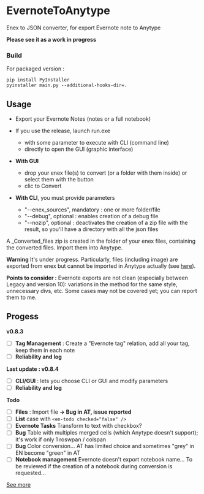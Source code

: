 # EvernoteToAnytype
Enex to JSON converter, for export Evernote note to Anytype

**Please see it as a work in progress**


### Build
For packaged version :
```
pip install PyInstaller 
pyinstaller main.py --additional-hooks-dir=.
```


## Usage
- Export your Evernote Notes (notes or a full notebook)
- If you use the release, launch run.exe
    - with some parameter to execute with CLI (command line)
    - directly to open the GUI (graphic interface) 

- **With GUI**
    - drop your enex file(s) to convert (or a folder with them inside) or select them with the button
    - clic to Convert

- **With CLI**, you must provide parameters
    - "--enex_sources", mandatory : one or more folder/file
    - "--debug", optional : enables creation of a debug file
    - "--nozip", optional : deactivates the creation of a zip file with the result, so you'll have a directory with all the json files

A _Converted_files zip is created in the folder of your enex files, containing the converted files. Import them into Anytype.

**Warning**
It's under progress. 
Particularly, files (including image) are exported from enex but cannot be imported in Anytype actually (see [here](https://github.com/anyproto/anytype-heart/issues/456)).


**Points to consider :**
Evernote exports are not clean (especially between Legacy and version 10): variations in the method for the same style, unnecessary divs, etc.
Some cases may not be covered yet; you can report them to me.



## Progess
**v0.8.3** 
- [ ] **Tag Management** : Create a "Evernote tag" relation, add all your tag, keep them in each note
- [ ] **Reliability and log** 

**Last update : v0.8.4** 
- [ ] **CLI/GUI** : lets you choose CLI or GUI and modify parameters
- [ ] **Reliability and log** 

**Todo**
- [ ] **Files** : Import file **-> Bug in AT, issue reported**
- [ ] **List** case with `<en-todo checked="false" />`
- [ ] **Evernote Tasks** Transform to text with checkbox?
- [ ] **Bug** Table with multiples merged cells (which Anytype doesn't support); it's work if only 1 roswpan / colspan
- [ ] **Bug** Color conversion... AT has limited choice and sometimes "grey" in EN become "green" in AT
- [ ] **Notebook management** Evernote doesn't export notebook name... To be reviewed if the creation of a notebook during conversion is requested...

[See more](./docs/history.md)



